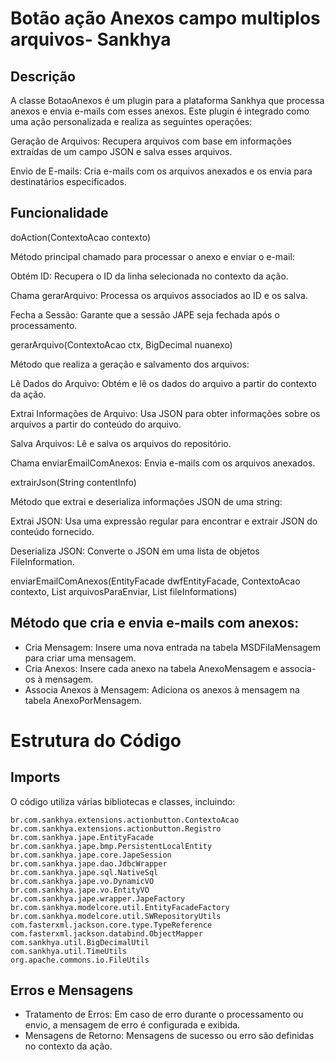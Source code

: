 # Botão ação Anexos campo multiplos arquivos- Sankhya
## Descrição
A classe BotaoAnexos é um plugin para a plataforma Sankhya que processa anexos e envia e-mails com esses anexos. Este plugin é integrado como uma ação personalizada e realiza as seguintes operações:

Geração de Arquivos: Recupera arquivos com base em informações extraídas de um campo JSON e salva esses arquivos.

Envio de E-mails: Cria e-mails com os arquivos anexados e os envia para destinatários especificados.

## Funcionalidade
doAction(ContextoAcao contexto)

Método principal chamado para processar o anexo e enviar o e-mail:

Obtém ID: Recupera o ID da linha selecionada no contexto da ação.

Chama gerarArquivo: Processa os arquivos associados ao ID e os salva.

Fecha a Sessão: Garante que a sessão JAPE seja fechada após o processamento.

gerarArquivo(ContextoAcao ctx, BigDecimal nuanexo)

Método que realiza a geração e salvamento dos arquivos:

Lê Dados do Arquivo: Obtém e lê os dados do arquivo a partir do contexto da ação.

Extrai Informações de Arquivo: Usa JSON para obter informações sobre os arquivos a partir do conteúdo do arquivo.

Salva Arquivos: Lê e salva os arquivos do repositório.

Chama enviarEmailComAnexos: Envia e-mails com os arquivos anexados.

extrairJson(String contentInfo)

Método que extrai e deserializa informações JSON de uma string:


Extrai JSON: Usa uma expressão regular para encontrar e extrair JSON do conteúdo fornecido.

Deserializa JSON: Converte o JSON em uma lista de objetos FileInformation.

enviarEmailComAnexos(EntityFacade dwfEntityFacade, ContextoAcao contexto, List<File> arquivosParaEnviar, List<FileInformation> fileInformations)
## Método que cria e envia e-mails com anexos:

- Cria Mensagem: Insere uma nova entrada na tabela MSDFilaMensagem para criar uma mensagem.
- Cria Anexos: Insere cada anexo na tabela AnexoMensagem e associa-os à mensagem.
- Associa Anexos à Mensagem: Adiciona os anexos à mensagem na tabela AnexoPorMensagem.
# Estrutura do Código
## Imports
O código utiliza várias bibliotecas e classes, incluindo:

```br.com.sankhya.extensions.actionbutton.AcaoRotinaJava
br.com.sankhya.extensions.actionbutton.ContextoAcao
br.com.sankhya.extensions.actionbutton.Registro
br.com.sankhya.jape.EntityFacade
br.com.sankhya.jape.bmp.PersistentLocalEntity
br.com.sankhya.jape.core.JapeSession
br.com.sankhya.jape.dao.JdbcWrapper
br.com.sankhya.jape.sql.NativeSql
br.com.sankhya.jape.vo.DynamicVO
br.com.sankhya.jape.vo.EntityVO
br.com.sankhya.jape.wrapper.JapeFactory
br.com.sankhya.modelcore.util.EntityFacadeFactory
br.com.sankhya.modelcore.util.SWRepositoryUtils
com.fasterxml.jackson.core.type.TypeReference
com.fasterxml.jackson.databind.ObjectMapper
com.sankhya.util.BigDecimalUtil
com.sankhya.util.TimeUtils
org.apache.commons.io.FileUtils
 ```
## Erros e Mensagens
 - Tratamento de Erros: Em caso de erro durante o processamento ou envio, a mensagem de erro é configurada e exibida.
- Mensagens de Retorno: Mensagens de sucesso ou erro são definidas no contexto da ação.

